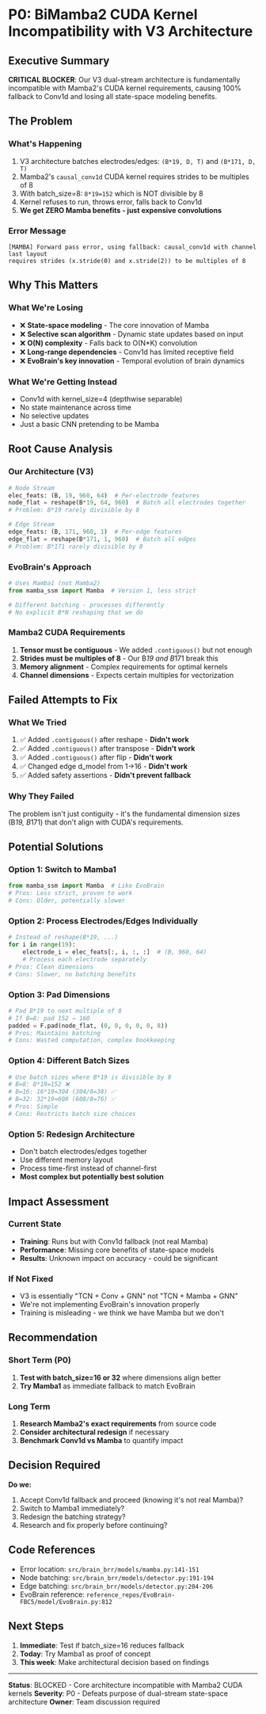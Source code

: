 # P0: BiMamba2 CUDA Kernel Incompatibility with V3 Architecture

## Executive Summary
**CRITICAL BLOCKER**: Our V3 dual-stream architecture is fundamentally incompatible with Mamba2's CUDA kernel requirements, causing 100% fallback to Conv1d and losing all state-space modeling benefits.

## The Problem

### What's Happening
1. V3 architecture batches electrodes/edges: `(B*19, D, T)` and `(B*171, D, T)`
2. Mamba2's `causal_conv1d` CUDA kernel requires strides to be multiples of 8
3. With batch_size=8: `8*19=152` which is NOT divisible by 8
4. Kernel refuses to run, throws error, falls back to Conv1d
5. **We get ZERO Mamba benefits - just expensive convolutions**

### Error Message
```
[MAMBA] Forward pass error, using fallback: causal_conv1d with channel last layout
requires strides (x.stride(0) and x.stride(2)) to be multiples of 8
```

## Why This Matters

### What We're Losing
- ❌ **State-space modeling** - The core innovation of Mamba
- ❌ **Selective scan algorithm** - Dynamic state updates based on input
- ❌ **O(N) complexity** - Falls back to O(N*K) convolution
- ❌ **Long-range dependencies** - Conv1d has limited receptive field
- ❌ **EvoBrain's key innovation** - Temporal evolution of brain dynamics

### What We're Getting Instead
- Conv1d with kernel_size=4 (depthwise separable)
- No state maintenance across time
- No selective updates
- Just a basic CNN pretending to be Mamba

## Root Cause Analysis

### Our Architecture (V3)
```python
# Node Stream
elec_feats: (B, 19, 960, 64)  # Per-electrode features
node_flat = reshape(B*19, 64, 960)  # Batch all electrodes together
# Problem: B*19 rarely divisible by 8

# Edge Stream
edge_feats: (B, 171, 960, 1)  # Per-edge features
edge_flat = reshape(B*171, 1, 960)  # Batch all edges
# Problem: B*171 rarely divisible by 8
```

### EvoBrain's Approach
```python
# Uses Mamba1 (not Mamba2)
from mamba_ssm import Mamba  # Version 1, less strict

# Different batching - processes differently
# No explicit B*N reshaping that we do
```

### Mamba2 CUDA Requirements
1. **Tensor must be contiguous** - We added `.contiguous()` but not enough
2. **Strides must be multiples of 8** - Our B*19 and B*171 break this
3. **Memory alignment** - Complex requirements for optimal kernels
4. **Channel dimensions** - Expects certain multiples for vectorization

## Failed Attempts to Fix

### What We Tried
1. ✅ Added `.contiguous()` after reshape - **Didn't work**
2. ✅ Added `.contiguous()` after transpose - **Didn't work**
3. ✅ Added `.contiguous()` after flip - **Didn't work**
4. ✅ Changed edge d_model from 1→16 - **Didn't work**
5. ✅ Added safety assertions - **Didn't prevent fallback**

### Why They Failed
The problem isn't just contiguity - it's the fundamental dimension sizes (B*19, B*171) that don't align with CUDA's requirements.

## Potential Solutions

### Option 1: Switch to Mamba1
```python
from mamba_ssm import Mamba  # Like EvoBrain
# Pros: Less strict, proven to work
# Cons: Older, potentially slower
```

### Option 2: Process Electrodes/Edges Individually
```python
# Instead of reshape(B*19, ...)
for i in range(19):
    electrode_i = elec_feats[:, i, :, :]  # (B, 960, 64)
    # Process each electrode separately
# Pros: Clean dimensions
# Cons: Slower, no batching benefits
```

### Option 3: Pad Dimensions
```python
# Pad B*19 to next multiple of 8
# If B=8: pad 152 → 160
padded = F.pad(node_flat, (0, 0, 0, 0, 0, 8))
# Pros: Maintains batching
# Cons: Wasted computation, complex bookkeeping
```

### Option 4: Different Batch Sizes
```python
# Use batch sizes where B*19 is divisible by 8
# B=8: 8*19=152 ❌
# B=16: 16*19=304 (304/8=38) ✅
# B=32: 32*19=608 (608/8=76) ✅
# Pros: Simple
# Cons: Restricts batch size choices
```

### Option 5: Redesign Architecture
- Don't batch electrodes/edges together
- Use different memory layout
- Process time-first instead of channel-first
- **Most complex but potentially best solution**

## Impact Assessment

### Current State
- **Training**: Runs but with Conv1d fallback (not real Mamba)
- **Performance**: Missing core benefits of state-space models
- **Results**: Unknown impact on accuracy - could be significant

### If Not Fixed
- V3 is essentially "TCN + Conv + GNN" not "TCN + Mamba + GNN"
- We're not implementing EvoBrain's innovation properly
- Training is misleading - we think we have Mamba but we don't

## Recommendation

### Short Term (P0)
1. **Test with batch_size=16 or 32** where dimensions align better
2. **Try Mamba1** as immediate fallback to match EvoBrain

### Long Term
1. **Research Mamba2's exact requirements** from source code
2. **Consider architectural redesign** if necessary
3. **Benchmark Conv1d vs Mamba** to quantify impact

## Decision Required

**Do we:**
1. Accept Conv1d fallback and proceed (knowing it's not real Mamba)?
2. Switch to Mamba1 immediately?
3. Redesign the batching strategy?
4. Research and fix properly before continuing?

## Code References
- Error location: `src/brain_brr/models/mamba.py:141-151`
- Node batching: `src/brain_brr/models/detector.py:191-194`
- Edge batching: `src/brain_brr/models/detector.py:204-206`
- EvoBrain reference: `reference_repos/EvoBrain-FBC5/model/EvoBrain.py:812`

## Next Steps
1. **Immediate**: Test if batch_size=16 reduces fallback
2. **Today**: Try Mamba1 as proof of concept
3. **This week**: Make architectural decision based on findings

---

**Status**: BLOCKED - Core architecture incompatible with Mamba2 CUDA kernels
**Severity**: P0 - Defeats purpose of dual-stream state-space architecture
**Owner**: Team discussion required